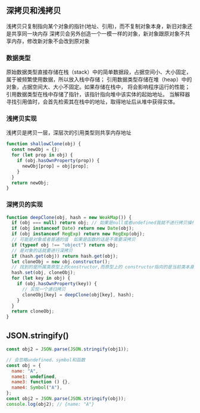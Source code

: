 ## 深拷贝和浅拷贝

浅拷贝只复制指向某个对象的指针(地址、引用)，而不复制对象本身，新旧对象还是共享同一块内存
深拷贝会另外创造一个一模一样的对象，新对象跟原对象不共享内存，修改新对象不会改到原对象

### 数据类型

原始数据类型直接存储在栈（stack）中的简单数据段，占据空间小、大小固定，属于被频繁使用数据，所以放入栈中存储；
引用数据类型存储在堆（heap）中的对象，占据空间大、大小不固定。如果存储在栈中，
将会影响程序运行的性能；引用数据类型在栈中存储了指针，该指针指向堆中该实体的起始地址。
当解释器寻找引用值时，会首先检索其在栈中的地址，取得地址后从堆中获得实体。

### 浅拷贝实现

浅拷贝是拷贝一层，深层次的引用类型则共享内存地址

```js
function shallowClone(obj) {
  const newObj = {};
  for (let prop in obj) {
    if (obj.hasOwnProperty(prop)) {
      newObj[prop] = obj[prop];
    }
  }
  return newObj;
}
```

### 深拷贝的实现

```js
function deepClone(obj, hash = new WeakMap()) {
  if (obj === null) return obj; // 如果是null或者undefined我就不进行拷贝操作
  if (obj instanceof Date) return new Date(obj);
  if (obj instanceof RegExp) return new RegExp(obj);
  // 可能是对象或者普通的值  如果是函数的话是不需要深拷贝
  if (typeof obj !== "object") return obj;
  // 是对象的话就要进行深拷贝
  if (hash.get(obj)) return hash.get(obj);
  let cloneObj = new obj.constructor();
  // 找到的是所属类原型上的constructor,而原型上的 constructor指向的是当前类本身
  hash.set(obj, cloneObj);
  for (let key in obj) {
    if (obj.hasOwnProperty(key)) {
      // 实现一个递归拷贝
      cloneObj[key] = deepClone(obj[key], hash);
    }
  }
  return cloneObj;
}
```

## JSON.stringify()

```js
const obj2 = JSON.parse(JSON.stringify(obj1));

// 会忽略undefined、symbol和函数
const obj = {
  name: "A",
  name1: undefined,
  name3: function () {},
  name4: Symbol("A"),
};
const obj2 = JSON.parse(JSON.stringify(obj));
console.log(obj2); // {name: "A"}
```
